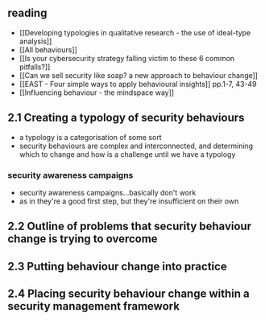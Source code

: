 ## reading
- [[Developing typologies in qualitative research - the use of ideal-type analysis]]
- [[All behaviours]]
- [[Is your cybersecurity strategy falling victim to these 6 common pitfalls?]]
- [[Can we sell security like soap? a new approach to behaviour change]]
- [[EAST - Four simple ways to apply behavioural insights]] pp.1-7, 43-49
- [[Influencing behaviour - the mindspace way]]

## 2.1 Creating a typology of security behaviours
- a typology is a categorisation of some sort
- security behaviours are complex and interconnected, and determining which to change and how is a challenge until we have a typology
### security awareness campaigns
- security awareness campaigns...basically don't work
- as in they're a good first step, but they're insufficient on their own

## 2.2 Outline of problems that security behaviour change is trying to overcome

## 2.3 Putting behaviour change into practice

## 2.4 Placing security behaviour change within a security management framework